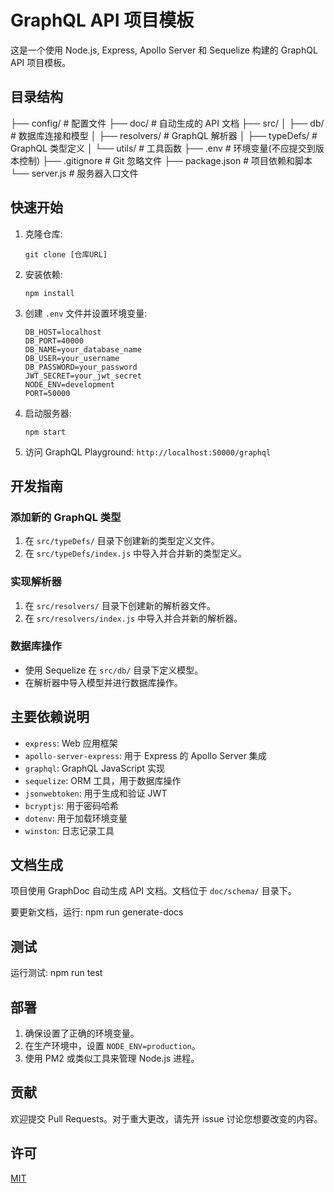 # GraphQL API 项目模板

这是一个使用 Node.js, Express, Apollo Server 和 Sequelize 构建的 GraphQL API 项目模板。

## 目录结构

├── config/ # 配置文件
├── doc/ # 自动生成的 API 文档
├── src/
│ ├── db/ # 数据库连接和模型
│ ├── resolvers/ # GraphQL 解析器
│ ├── typeDefs/ # GraphQL 类型定义
│ └── utils/ # 工具函数
├── .env # 环境变量(不应提交到版本控制)
├── .gitignore # Git 忽略文件
├── package.json # 项目依赖和脚本
└── server.js # 服务器入口文件

## 快速开始

1. 克隆仓库:

   ```shell
   git clone [仓库URL]
   ```

2. 安装依赖:

   ```shell
   npm install
   ```

3. 创建 `.env` 文件并设置环境变量:

   ```env
   DB_HOST=localhost
   DB_PORT=40000
   DB_NAME=your_database_name
   DB_USER=your_username
   DB_PASSWORD=your_password
   JWT_SECRET=your_jwt_secret
   NODE_ENV=development
   PORT=50000
   ```

4. 启动服务器:

   ```shell
   npm start
   ```

5. 访问 GraphQL Playground: `http://localhost:50000/graphql`

## 开发指南

### 添加新的 GraphQL 类型

1. 在 `src/typeDefs/` 目录下创建新的类型定义文件。
2. 在 `src/typeDefs/index.js` 中导入并合并新的类型定义。

### 实现解析器

1. 在 `src/resolvers/` 目录下创建新的解析器文件。
2. 在 `src/resolvers/index.js` 中导入并合并新的解析器。

### 数据库操作

- 使用 Sequelize 在 `src/db/` 目录下定义模型。
- 在解析器中导入模型并进行数据库操作。

## 主要依赖说明

- `express`: Web 应用框架
- `apollo-server-express`: 用于 Express 的 Apollo Server 集成
- `graphql`: GraphQL JavaScript 实现
- `sequelize`: ORM 工具，用于数据库操作
- `jsonwebtoken`: 用于生成和验证 JWT
- `bcryptjs`: 用于密码哈希
- `dotenv`: 用于加载环境变量
- `winston`: 日志记录工具

## 文档生成

项目使用 GraphDoc 自动生成 API 文档。文档位于 `doc/schema/` 目录下。

要更新文档，运行: npm run generate-docs

## 测试

运行测试: npm run test

## 部署

1. 确保设置了正确的环境变量。
2. 在生产环境中，设置 `NODE_ENV=production`。
3. 使用 PM2 或类似工具来管理 Node.js 进程。

## 贡献

欢迎提交 Pull Requests。对于重大更改，请先开 issue 讨论您想要改变的内容。

## 许可

[MIT](https://choosealicense.com/licenses/mit/)

